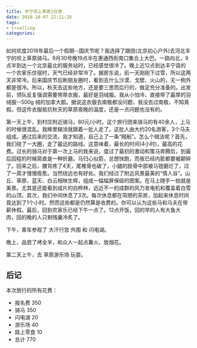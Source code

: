```yaml
---
title: 丰宁坝上草原2日游
date: 2018-10-07 22:11:28
tags:
- trvalling
categories:
---
```


如何欢度2018年最后一个假期--国庆节呢？我选择了跟团(北京初心户外)去河北丰宁的坝上草原骑马。9月30号晚19点半在惠通西街南口集合上大巴。一路向北，9点半到达一个北京最北的服务站时，已经感觉很冷了。晚上近12点到达丰宁县的一个农家乐住宿时，天气已经非常冷了。据房东说，前一天刚刚下过雪，所以这两天非常冷。后来国庆节后刷朋友圈时，看到去什么沙漠、戈壁、火山的，无一例外都是很冷。所以，秋天去这些地方，还是要三思而后行的，做足充分准备的。出发前，领队反复强调需要带厚衣服，最好是羽绒服。我从小怕冷，直接带了最厚的羽绒服--500g 绒的加拿大鹅。据说这衣服去南极都没问题，我没去过南极，不知真假。但这件衣服抵抗秋天的草原夜晚的温度，还是一点问题也没有的。

<!-- more -->

第一天上午，到村庄附近骑马，80元/小时。这个旅行团来骑马的有40余人，上马的时候很混乱。我稀里糊涂就跟着一批人走了。这批人由大约20名游客，3个马夫组成。通过后来的交流，我才知道，自己上了一条“贼船”。怎么个贼法呢？首先，我们绕了一大圈，走了最远的路线。这意味着，最长的时间(4小时)，最高的花费。过长的骑马对于第一次上马的我来说，度过了最初的激动和策马奔腾后，到最后回程的时候简直是一种折磨。马归心似箭，总想快跑，而我已经内脏都要被颠碎了。回来之后，腰背疼了4天，尾椎骨也破了，小腿的胫骨中部被马镫磨烂了，过了一周才慢慢痊愈。当然绕远也有好处。我们经过了附近风景最美的“情人谷”。山丘、草原、蓝天、白云相映生辉，组成一幅幅屏保级的图案。在马上随手一拍就是美景。尤其是还能看到成片的白桦林，远近不一的成群的风力发电机和覆盖着白雪的山顶。其次，我们中间休息了3次。每次休息都在简陋的茶房，加起来休息时间竟达到了1个小时。然而这些都是仍然算是收费的。你可以认为这些马和马夫在带薪休假。最后，回到农家乐已经下午一点了。12点开饭，回的早的人有大鱼大肉，回的晚的人只剩残羹冷炙了。

下午，乘车参观了 大汗行宫 外围 和 闪电湖。

晚上，品尝了烤全羊，和众人一起点篝火、放烟花。

第二天上午，去 草原游乐场 玩耍。



## 后记

本次旅行的所有花费：
- 报名费 350
- 骑马 350
- 闪电湖 20
- 游乐场 40
- 路上零食 10
- 总计 770